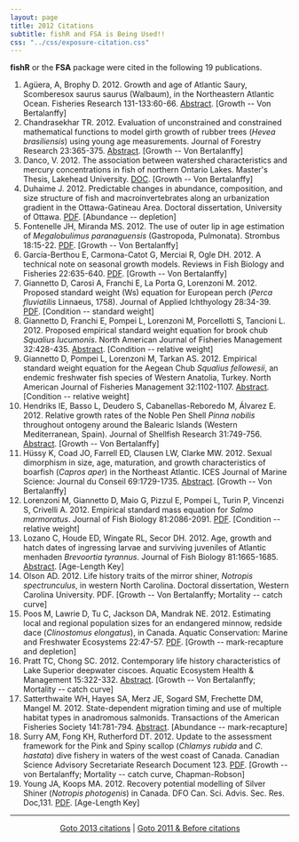 ```yaml
---
layout: page
title: 2012 Citations
subtitle: fishR and FSA is Being Used!!
css: "../css/exposure-citation.css"
---
```


**fishR** or the **FSA** package were cited in the following <span id="contact-div">19</span> publications.

1. Agüera, A, Brophy D. 2012. Growth and age of Atlantic Saury, Scomberesox saurus saurus (Walbaum), in the Northeastern Atlantic Ocean.  Fisheries Research 131-133:60-66.  [Abstract](http://www.sciencedirect.com/science/article/pii/S0165783612002202).  [Growth -- Von Bertalanffy]
1. Chandrasekhar TR.  2012.  Evaluation of unconstrained and constrained mathematical functions to model girth growth of rubber trees (*Hevea brasiliensis*) using young age measurements.  Journal of Forestry Research 23:365-375.  [Abstract](http://link.springer.com/article/10.1007/s11676-012-0272-2).  [Growth -- Von Bertalanffy]
1. Danco, V.  2012.  The association between watershed characteristics and mercury concentrations in fish of northern Ontario Lakes.  Master's Thesis, Lakehead University. [DOC](http://flash.lakeheadu.ca/~rmackere/Transfer/Danco_THESIS%5B1%5D.doc). [Growth -- Von Bertalanffy]
1. Duhaime J. 2012.  Predictable changes in abundance, composition, and size structure of fish and macroinvertebrates along an urbanization gradient in the Ottawa-Gatineau Area.  Doctoral dissertation, University of Ottawa.  [PDF](https://www.ruor.uottawa.ca/en/handle/10393/23309). [Abundance -- depletion]
1. Fontenelle JH, Miranda MS. 2012. The use of outer lip in age estimation of *Megalobulimus paranaguensis* (Gastropoda, Pulmonata).  Strombus 18:15-22.  [PDF](http://www.researchgate.net/publication/235438636_The_use_of_outer_lip_in_age_estimation_of_Megalobulimus_paranaguensis_(Gastropoda_Pulmonata)/file/9fcfd511b04c54a294.pdf).  [Growth -- Von Bertalanffy]
1. García-Berthou E, Carmona-Catot G, Merciai R, Ogle DH. 2012. A technical note on seasonal growth models. Reviews in Fish Biology and Fisheries 22:635-640.  [PDF](http://invasiber.org/EGarcia/papers/Garcia-Berthou_etal_RFBF12.pdf). [Growth -- Von Bertalanffy]
1. Giannetto D, Carosi A, Franchi E, La Porta G, Lorenzoni M. 2012. Proposed standard weight (Ws) equation for European perch (*Perca fluviatilis* Linnaeus, 1758). Journal of Applied Ichthyology 28:34-39.  [PDF](https://www.bio.unipg.it/download/Pubblicazioni/J_Appllied_Icth_2012.pdf).  [Condition -- standard weight]
1. Giannetto D, Franchi E, Pompei L, Lorenzoni M, Porcellotti S, Tancioni L. 2012. Proposed empirical standard weight equation for brook chub *Squalius lucumonis*. North American Journal of Fisheries Management 32:428-435.  [Abstract](http://www.tandfonline.com/doi/abs/10.1080/02755947.2012.686006).  [Condition -- relative weight]
1. Giannetto D, Pompei L, Lorenzoni M, Tarkan AS. 2012. Empirical standard weight equation for the Aegean Chub *Squalius fellowesii*, an endemic freshwater fish species of Western Anatolia, Turkey.  North American Journal of Fisheries Management 32:1102-1107.  [Abstract](http://www.tandfonline.com/doi/abs/10.1080/02755947.2012.717522).  [Condition -- relative weight]
1. Hendriks IE, Basso L, Deudero S, Cabanellas-Reboredo M, Álvarez E. 2012. Relative growth rates of the Noble Pen Shell *Pinna nobilis* throughout ontogeny around the Balearic Islands (Western Mediterranean, Spain). Journal of Shellfish Research 31:749-756.  [Abstract](http://www.bioone.org/doi/abs/10.2983/035.031.0319).  [Growth -- Von Bertalanffy]
1. Hüssy K, Coad JO, Farrell ED, Clausen LW, Clarke MW.  2012.  Sexual dimorphism in size, age, maturation, and growth characteristics of boarfish (*Capros aper*) in the Northeast Atlantic. ICES Journal of Marine Science: Journal du Conseil 69:1729-1735. [Abstract](http://icesjms.oxfordjournals.org/content/69/10/1729.short).  [Growth -- Von Bertalanffy]
1. Lorenzoni M, Giannetto D, Maio G, Pizzul E, Pompei L, Turin P, Vincenzi S, Crivelli A. 2012. Empirical standard mass equation for *Salmo marmoratus*. Journal of Fish Biology  81:2086-2091.  [PDF](https://bio.unipg.it/download/Pubblicazioni/JFB-marmorata.pdf).  [Condition -- relative weight]
1. Lozano C, Houde ED, Wingate RL, Secor DH. 2012. Age, growth and hatch dates of ingressing larvae and surviving juveniles of Atlantic menhaden *Brevoortia tyrannus*. Journal of Fish Biology 81:1665-1685.  [Abstract](http://onlinelibrary.wiley.com/doi/10.1111/j.1095-8649.2012.03426.x/full).  [Age-Length Key]
1. Olson AD. 2012. Life history traits of the mirror shiner, *Notropis spectrunculus*, in western North Carolina.  Doctoral dissertation, Western Carolina University.  PDF. [Growth -- Von Bertalanffy; Mortality -- catch curve]
1. Poos M, Lawrie D, Tu C, Jackson DA, Mandrak NE. 2012. Estimating local and regional population sizes for an endangered minnow, redside dace (*Clinostomus elongatus*), in Canada. Aquatic Conservation: Marine and Freshwater Ecosystems 22:47-57.  [PDF](http://jackson.eeb.utoronto.ca/files/2012/10/aqc12351.pdf).  [Growth -- mark-recapture and depletion]
1. Pratt TC, Chong SC. 2012. Contemporary life history characteristics of Lake Superior deepwater ciscoes. Aquatic Ecosystem Health & Management 15:322-332.  [Abstract](http://www.tandfonline.com/doi/abs/10.1080/14634988.2012.708639).  [Growth -- Von Bertalanffy; Mortality -- catch curve]
1. Satterthwaite WH, Hayes SA, Merz JE, Sogard SM, Frechette DM, Mangel M. 2012. State-dependent migration timing and use of multiple habitat types in anadromous salmonids. Transactions of the American Fisheries Society 141:781-794.  [Abstract](http://www.tandfonline.com/doi/abs/10.1080/00028487.2012.675912).  [Abundance -- mark-recapture]
1. Surry AM, Fong KH, Rutherford DT.  2012.  Update to the assessment framework for the Pink and Spiny scallop (*Chlamys rubida* and *C. hastata*) dive fishery in waters of the west coast of Canada.  Canadian Science Advisory Secretariate Research Document 123.  [PDF](http://www.dfo-mpo.gc.ca/Csas-sccs/publications/resdocs-docrech/2011/2011_123-eng.pdf).  [Growth -- von Bertalanffy; Mortality -- catch curve, Chapman-Robson]
1. Young JA, Koops MA. 2012. Recovery potential modelling of Silver Shiner (*Notropis photogenis*) in Canada. DFO Can. Sci. Advis. Sec. Res. Doc,131.  [PDF](http://publications.gc.ca/collections/collection_2013/mpo-dfo/Fs70-5-2012-131-eng.pdf).  [Age-Length Key]

-----
<p style="text-align: center;"><a href="exposure-citations13.html">Goto 2013 citations</a> | <a href="exposure-citations11.html">Goto 2011 & Before citations</a></p>
